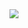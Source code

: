<img src="https://img.shields.io/badge/latex-008080.svg?style=for-the-badge&logo=latex&logoColor=white">
